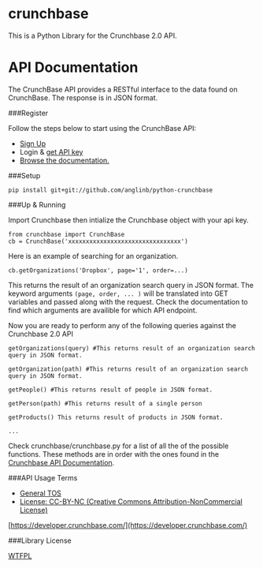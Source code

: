 crunchbase
==========
 
This is a Python Library for the Crunchbase 2.0 API.


API Documentation
=================

The CrunchBase API provides a RESTful interface to the data found on CrunchBase. The response is in JSON format.

###Register

Follow the steps below to start using the CrunchBase API:

* [Sign Up](https://developer.crunchbase.com/signup)
* Login & [get API key](https://developer.crunchbase.com/admin)
* [Browse the documentation.](https://developer.crunchbase.com/docs)

###Setup

    pip install git+git://github.com/anglinb/python-crunchbase


###Up & Running

Import Crunchbase then intialize the Crunchbase object with your api key.

    from crunchbase import CrunchBase
    cb = CrunchBase('xxxxxxxxxxxxxxxxxxxxxxxxxxxxxxxx')

Here is an example of searching for an organization. 

	cb.getOrganizations('Dropbox', page='1', order=...)

This returns the result of an organization search query in JSON format. The keyword arguments `(page, order, ... )` will be translated into GET variables and passed along with the request. Check the documentation to find which arguments are availible for which API endpoint. 

Now you are ready to perform any of the following queries against the Crunchbase 2.0 API

    getOrganizations(query) #This returns result of an organization search query in JSON format.

    getOrganization(path) #This returns result of an organization search query in JSON format.

    getPeople() #This returns result of people in JSON format.

    getPerson(path) #This returns result of a single person

    getProducts() This returns result of products in JSON format.

    ... 

Check crunchbase/crunchbase.py for a list of all the of the possible functions. These methods are in order with the ones found in the [Crunchbase API Documentation](https://developer.crunchbase.com/docs). 

###API Usage Terms

* [General TOS](http://info.crunchbase.com/docs/terms-of-service/)
* [License: CC-BY-NC (Creative Commons Attribution-NonCommercial License)](http://creativecommons.org/licenses/by-nc/4.0/)


[https://developer.crunchbase.com/](https://developer.crunchbase.com/)

###Library License

[WTFPL](http://www.wtfpl.net/)